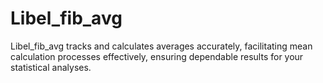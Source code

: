 # Libel_fib_avg
Libel_fib_avg tracks and calculates averages accurately, facilitating mean calculation processes effectively, ensuring dependable results for your statistical analyses.
